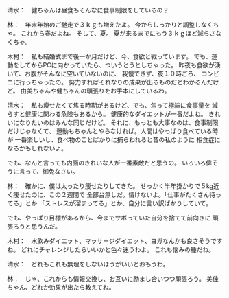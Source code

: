清水：　健ちゃんは昼食もそんなに食事制限をしているの？

林：　年末年始のご馳走で３ｋｇも増えたよ。
今からしっかりと調整しなくちゃ。
これから春だよね。
そして、夏。
夏が来るまでにもう３ｋｇほど減らさなくちゃ。

木村：　私も結婚式まで後一か月だけど、今、食欲と戦っています。
でも、運動をしてからPCに向かっていたら、ついうとうとしちゃった。
昨夜も食欲が湧いて、お腹がそんなに空いていないのに、
我慢できず、夜１０時ごろ、
コンビニに行っちゃったの。
努力すればそれなりの成果が出るものだとわかるんだけど。
由美ちゃんや健ちゃんの頑張りをお手本にしているわ。

清水：　私も痩せたくて焦る時期があるけど、でも、焦って極端に食事量を
減らすと健康に関わる危険もあるから。
健康的なダイエットが一番だよね。
きれいになりたいのはみんな同じだけど。
それに、もっとも大事なのは、食事制限だけじゃなくて、
運動もちゃんとやらなければ。人間はやっぱり食べている時が
一番楽しいし、食べ物のことばかりに捕らわれると昔の私のように
拒食症になるかもしれないよ。

でも、なんと言っても内面のきれいな人が一番素敵だと思うの。
いろいろ偉そうに言って、御免なさい。

林：　確かに、僕は太ったり痩せたりしてきた。
せっかく半年掛かりで５kg近く痩せたのに、この２週間で
全部台無しだ。情けないよ。「仕事がたくさん待ってる」とか
「ストレスが溜まってる」とか、自分に言い訳ばかりしていて。

でも、やっぱり目標があるから、今までサボっていた自分を捨てて前向きに
頑張ろうと思うんだ。

木村：　水飲みダイエット、マッサージダイエット、ヨガなんかも良さそうですね。
どれにチャレンジしたらいいかと色々迷うわよ。
これも悩みの種だね。

清水：　どれもこれも無理をしないほうがいいとおもうわ。

林：　じゃ、これからも情報交換し、お互いに励まし合いつつ頑張ろう。
美佳ちゃん、どれか効果が出たら教えてね。
